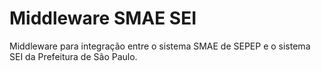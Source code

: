 # Middleware SMAE SEI
Middleware para integração entre o sistema SMAE de SEPEP e o sistema SEI da Prefeitura de São Paulo.
